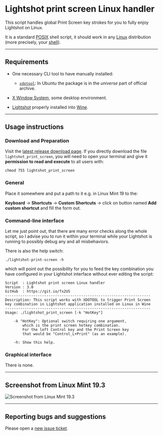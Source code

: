 # Lightshot print screen Linux handler

This script handles global Print Screen key strokes for you to fully enjoy Lightshot on Linux.

It is a standard [POSIX](https://en.wikipedia.org/wiki/POSIX) shell script, it should work in any [Linux](https://en.wikipedia.org/wiki/Linux) distribution (more precisely, your [shell](https://en.wikipedia.org/wiki/Unix_shell)).

----------------------------------------

## Requirements

- One necessary CLI tool to have manually installed:
	- [`xdotool`](http://manpages.ubuntu.com/manpages/bionic/man1/xdotool.1.html): In Ubuntu the package is in the _universe_ part of official archive.

- [X Window System](https://en.wikipedia.org/wiki/X_Window_System), some desktop environment.

- [Lightshot](https://app.prntscr.com/en/wine-lightshot.html) properly installed into [Wine](https://www.winehq.org/).

----------------------------------------

## Usage instructions

### Download and Preparation

Visit the [latest release download page](https://github.com/burianvlastimil/lightshot-print-screen-linux-handler/releases/latest). If you directly download the file `lightshot_print_screen`, you will need to open your terminal and give it **permission to read and execute** to all users with:

```lang-none
chmod 755 lightshot_print_screen
```

### General

Place it somewhere and put a path to it e.g. in Linux Mint 19 to the:

**Keyboard** → **Shortcuts** → **Custom Shortcuts** → click on button named **Add custom shortcut** and fill the form out.

### Command-line interface

Let me just point out, that there are many error checks along the whole script, so I advise you to run it within your terminal while your Lightshot is running to possibly debug any and all misbehaviors.

There is also the help switch:

```lang-none
./lightshot-print-screen -h
```

which will point out the possibility for you to feed the key combination you have configured in your Lightshot interface without ever editing the script:

```lang-none
Script  : Lightshot print screen Linux handler
Version : 3.0
GitHub  : https://git.io/fx2US
-------------------------------------------------------------------
Description: This script works with XDOTOOL to trigger Print Screen
key combination in Lightshot application installed on Linux in Wine
-------------------------------------------------------------------
Usage: ./lightshot_print_screen [-k "HotKey"]

    -k "HotKey": Optional switch requiring one argument,
        which is the print screen hotkey combination.
        For the left Control key and the Print Screen key
        that would be "Control_L+Print" (as an example).

    -h: Show this help.
```

### Graphical interface

There is none.

----------------------------------------

## Screenshot from Linux Mint 19.3

![Screenshot from Linux Mint 19.3](https://vlastimilburian.cz/public/github_images/lightshot-linux-mint-19.png)

----------------------------------------

## Reporting bugs and suggestions

Please open a [new issue ticket](https://github.com/burianvlastimil/lightshot-print-screen-linux-handler/issues/new).
